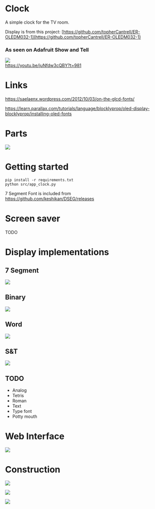# Clock

A simple clock for the TV room.

Display is from this project: [https://github.com/topherCantrell/ER-OLEDM032-1](https://github.com/topherCantrell/ER-OLEDM032-1)

### As seen on Adafruit Show and Tell
[![](art/adafruit.jpg)](https://www.adafruit.com/) <br>
https://youtu.be/juNfdw3cQBY?t=981

# Links

https://saelaenx.wordpress.com/2012/10/03/on-the-glcd-fonts/

https://learn.parallax.com/tutorials/language/blocklyprop/oled-display-blocklyprop/installing-oled-fonts

# Parts

![](art/parts.jpg)

# Getting started
```
pip install -r requirements.txt
python src/app_clock.py
```

7 Segment Font is included from https://github.com/keshikan/DSEG/releases

# Screen saver

TODO

# Display implementations

## 7 Segment
![](art/dispSeg.jpg)

## Binary
![](art/dispBinary.jpg)

## Word
![](art/dispWord.jpg)

## S&T
![](art/dispSAT.jpg)

## TODO
  - Analog
  - Tetris
  - Roman
  - Text
  - Type font
  - Potty mouth
  
# Web Interface

![](art/web.jpg)
  
# Construction

![](art/construct1.jpg)

![](art/construct2.jpg)

![](art/construct3.jpg)
